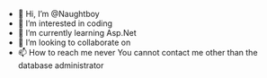 - 👋 Hi, I’m @Naughtboy
- 👀 I’m interested in coding
- 🌱 I’m currently learning Asp.Net
- 💞️ I’m looking to collaborate on 
- 📫 How to reach me never You cannot contact me other than the database administrator

<!---
Naughtboy/Naughtboy is a ✨ special ✨ repository because its `README.md` (this file) appears on your GitHub profile.
You can click the Preview link to take a look at your changes.
--->
